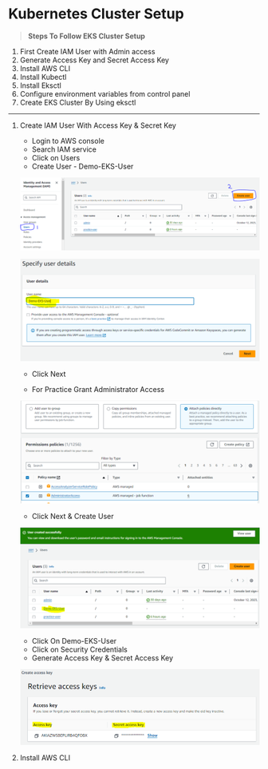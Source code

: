# Kubernetes Cluster Setup

> **Steps To Follow EKS Cluster Setup**

1. First Create IAM User with Admin access
2. Generate Access Key and Secret Access Key
3. Install AWS CLI
5. Install Kubectl
6. Install Eksctl
7. Configure environment variables from control panel
8. Create EKS Cluster By Using eksctl

----------------------------------------------------

1. Create IAM User With Access Key & Secret Key
    - Login to AWS console
    - Search IAM service
    - Click on Users
    - Create User - Demo-EKS-User

    ![iam user](image.png)

    ![alt text](image-1.png)

    - Click Next

    - For Practice Grant Administrator Access

    ![alt text](image-2.png)

    - Click Next & Create User

    ![alt text](image-3.png)

    - Click On Demo-EKS-User
    - Click on Security Credentials
    - Generate Access Key & Secret Access Key

    ![alt text](image-4.png)

2. Install AWS CLI